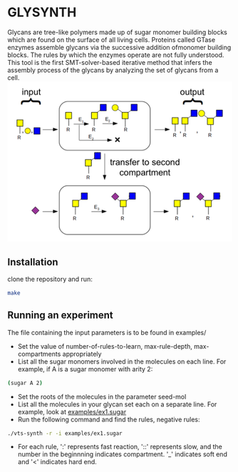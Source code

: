 # GLYSYNTH

Glycans are tree-like polymers made up of sugar monomer building blocks which are found on the surface of all living cells.
Proteins called GTase enzymes assemble glycans via the successive addition ofmonomer building blocks. 
The rules by which the enzymes operate are not fully understood.
This tool is the first SMT-solver-based iterative method that infers the assembly process of the glycans by analyzing the set of glycans from a cell.
![tabular](papers/sugar-synth/gfig1.png) 

## Installation

clone the repository and run:
```sh
make
```
## Running an experiment
The file containing the input parameters is to be found in examples/
- Set the value of number-of-rules-to-learn, max-rule-depth, max-compartments appropriately
- List all the sugar monomers involved in the molecules on each line. For example, if A is a sugar monomer with arity 2:
```sh
(sugar A 2)
```
- Set the roots of the molecules in the parameter seed-mol
- List all the molecules in your glycan set each on a separate line. For example, look at [examples/ex1.sugar](examples/ex1.sugar)
- Run the following command and find the rules, negative rules:
```sh
./vts-synth -r -i examples/ex1.sugar 
```
- For each rule, ':' represents fast reaction, '::' represents slow, and the number in the beginnning indicates compartment. '_' indicates soft end 
and '<' indicates hard end.